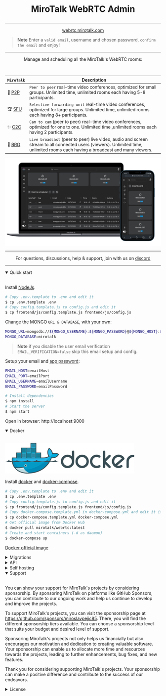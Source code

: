 # <p align="center">MiroTalk WebRTC Admin</p>

<hr />

<p align="center">
    <a href="https://webrtc.mirotalk.com">webrtc.mirotalk.com</a>
</p>

> **Note**
> Enter a `valid email`, username and chosen password, `confirm the email` and enjoy!

<hr />

<p align="center">Manage and scheduling all the MiroTalk's WebRTC rooms:</p>

<br/>

| `MiroTalk`                                               | Description                                                                                                                                                                     |
| -------------------------------------------------------- | ------------------------------------------------------------------------------------------------------------------------------------------------------------------------------- |
| 🚀 [P2P](https://github.com/miroslavpejic85/mirotalk)    | `Peer to peer` real-time video conferences, optimized for small groups. Unlimited time, unlimited rooms each having 5-8 participants.                                           |
| 🏆 [SFU](https://github.com/miroslavpejic85/mirotalksfu) | `Selective forwarding unit` real-time video conferences, optimized for large groups. Unlimited time, unlimited rooms each having 8+ participants.                               |
| ✨ [C2C](https://github.com/miroslavpejic85/mirotalkc2c) | `Cam to cam` (peer to peer) real-time video conferences, optimized for one to one. Unlimited time ,unlimited rooms each having 2 participants.                                  |
| 📡 [BRO](https://github.com/miroslavpejic85/mirotalkbro) | `Live broadcast` (peer to peer) live video, audio and screen stream to all connected users (viewers). Unlimited time, unlimited rooms each having a broadcast and many viewers. |

![mirotalk-webrtc-admin](./frontend/Images/mirotalk-webrtc-admin.png)

<hr />

<p align="center">
    For questions, discussions, help & support, join with us on <a href="https://discord.gg/rgGYfeYW3N">discord</a>
</p>

<hr />

<details open>
<summary>Quick start</summary>

<br/>

Install [NodeJs](https://nodejs.org/en/blog/release/v18.16.0).

```bash
# Copy .env.template to .env and edit it
$ cp .env.template .env
# Copy config.template.js to config.js and edit it
$ cp frontend/js/config.template.js frontend/js/config.js
```

Change the [MONGO](https://www.mongodb.com/) `URL & DATABASE`, with your own:

```bash
MONGO_URL=mongodb://${MONGO_USERNAME}:${MONGO_PASSWORD}@${MONGO_HOST}:${MONGO_PORT}
MONGO_DATABASE=mirotalk
```

> **Note**
> if you disable the user email verification `EMAIL_VERIFICATION=false` skip this email setup and config.

Setup your email and [app password](https://support.google.com/mail/answer/185833?hl=en):

```bash
EMAIL_HOST=emailHost
EMAIL_PORT=emailPort
EMAIL_USERNAME=emailUsername
EMAIL_PASSWORD=emailPassword
```

```bash
# Install dependencies
$ npm install
# Start the server
$ npm start
```

Open in browser: http://localhost:9000

</details>

<details open>
<summary>Docker</summary>

<br/>

![docker](./frontend/Images/docker.png)

Install [docker](https://docs.docker.com/engine/install/) and [docker-compose](https://docs.docker.com/compose/install/).

```bash
# Copy .env.template to .env and edit it
$ cp .env.template .env
# Copy config.template.js to config.js and edit it
$ cp frontend/js/config.template.js frontend/js/config.js
# Copy docker-compose.template.yml in docker-compose.yml and edit it if needed
$ cp docker-compose.template.yml docker-compose.yml
# Get official image from Docker Hub
$ docker pull mirotalk/webrtc:latest
# Create and start containers (-d as daemon)
$ docker-compose up
```

[Docker official image](https://hub.docker.com/r/mirotalk/webrtc)

</details>

<details>
<summary>Migrations</summary>

<br/>

For MongoDB migrations follow [this README](./database/README.md).

</details>

<details>
<summary>API</summary>

<br/>

You can check the swagger document at http://localhost:9000/api/v1/docs, or live [here](https://webrtc.mirotalk.com/api/v1/docs).

</details>

<details>
<summary>Self hosting</summary>

<br/>

To self-hosting MiroTalk WEB, just follow [this steps](./docs/self-hosting.md).

</details>

<details open>
<summary>Support</summary>

<br/>

You can show your support for MiroTalk's projects by considering sponsorship. By sponsoring MiroTalk on platforms like GitHub Sponsors, you can contribute to our ongoing work and help us continue to develop and improve the projects.

To support MiroTalk's projects, you can visit the sponsorship page at https://github.com/sponsors/miroslavpejic85. There, you will find the different sponsorship tiers available. You can choose a sponsorship level that suits your budget and desired level of support.

Sponsoring MiroTalk's projects not only helps us financially but also encourages our motivation and dedication to creating valuable software. Your sponsorship can enable us to allocate more time and resources towards the projects, leading to further enhancements, bug fixes, and new features.

Thank you for considering supporting MiroTalk's projects. Your sponsorship can make a positive difference and contribute to the success of our endeavors.

</details>

<details>
<summary>License</summary>

<br/>

![AGPLv3](./frontend/Images/AGPLv3.png)

MiroTalk is free and can be modified and forked. But the conditions of the AGPLv3 (GNU Affero General Public License v3.0) need to be respected. In particular modifications need to be free as well and made available to the public. Get a quick overview of the license at [Choose an open source license](https://choosealicense.com/licenses/agpl-3.0/).

For a MiroTalk license under conditions other than AGPLv3, please contact us at license.mirotalk@gmail.com or [purchase directly via CodeCanyon](https://codecanyon.net/item/a-selfhosted-mirotalks-webrtc-rooms-scheduler-server/42643313).

Thank you!

</details>
